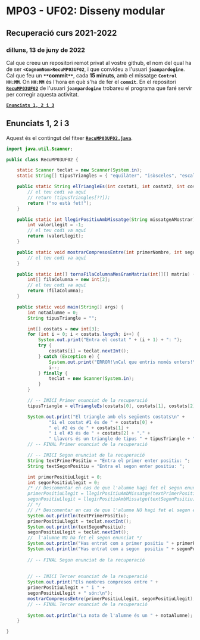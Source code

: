 # MP03 - UF02: Disseny modular
## Recuperació curs **2021-2022**
### dilluns, 13 de juny de 2022

Cal que creeu un repositori remot privat al vostre github, el nom del qual ha de ser **```<CognomNom>RecuMP03UF02```**, i que convideu a l'usuari **```joanpardogine```**. Cal que feu un **``**``commit``**``**, cada **15 minuts**, amb el missatge **```Control HH:MM```**. On **```HH:MM```** és l'hora en què s'ha de fer el **``commit``**. En el repositori [**```RecuMP03UF02```**](https://github.com/joanpardogine/RecuMP03UF02) de l'usuari **```joanpardogine```** trobareu el programa que faré servir per corregir aquesta activitat.

[**```Enunciats 1, 2 i 3```**](README.md#enunciat-1-2-i-3)<BR>


## Enunciats 1, 2 i 3
Aquest és el contingut del fitxer [**```RecuMP03UF02.java```**](./RecuMP03UF02.java).

```java
import java.util.Scanner;

public class RecuMP03UF02 {

    static Scanner teclat = new Scanner(System.in);
    static String[] tipusTriangles = { "equilàter", "isòsceles", "escalè" };

    public static String elTriangleEs(int costat1, int costat2, int costat3) {
        // el teu codi va aquí
        // return (tipusTriangles[??]);
        return ("no està fet!");
    }

    public static int llegirPositiuAmbMissatge(String missatgeAMostrar) {
        int valorLlegit = -1;
        // el teu codi va aquí
        return (valorLlegit);
    }

    public static void mostrarCompresosEntre(int primerNombre, int segonNombre) {
        // el teu codi va aquí
    }

    public static int[] tornaFilaColumnaMesGranMatriu(int[][] matriu) {
        int[] filaColumna = new int[2];
        // el teu codi va aquí
        return (filaColumna);
    }

    public static void main(String[] args) {
        int notaAlumne = 0;
        String tipusTriangle = "";

        int[] costats = new int[3];
        for (int i = 0; i < costats.length; i++) {
            System.out.print("Entra el costat " + (i + 1) + ": ");
            try {
                costats[i] = teclat.nextInt();
            } catch (Exception e) {
                System.out.print("ERROR!\nCal que entris només enters!\n");
                i--;
            } finally {
                teclat = new Scanner(System.in);
            }
        }

        // -- INICI Primer enunciat de la recuperació
        tipusTriangle = elTriangleEs(costats[0], costats[1], costats[2]);

        System.out.print("El triangle amb els següents costats\n" +
                "Si el costat #1 és de " + costats[0] + 
                " el #2 és de " + costats[1] + 
                " i el #3 és de " + costats[2] + "." +
                " Llavors és un triangle de tipus " + tipusTriangle + ".\n\n" );
        // -- FINAL Primer enunciat de la recuperació

        // -- INICI Segon enunciat de la recuperació
        String textPrimerPositiu = "Entra el primer enter positiu: ";
        String textSegonPositiu = "Entra el segon enter positiu: ";

        int primerPositiuLlegit = 0;
        int segonPositiuLlegit = 0;
        /* // Descomentar en cas de que l'alumne hagi fet el segon enunciat
        primerPositiuLlegit = llegirPositiuAmbMissatge(textPrimerPositiu);
        segonPositiuLlegit = llegirPositiuAmbMissatge(textSegonPositiu);
        // */
        // /* Descomentar en cas de que l'alumne NO hagi fet el segon enunciat
        System.out.println(textPrimerPositiu);
        primerPositiuLlegit = teclat.nextInt();
        System.out.println(textSegonPositiu);
        segonPositiuLlegit = teclat.nextInt();
        //  l'alumne NO ha fet el segon enunciat */
        System.out.println("Has entrat com a primer positiu " + primerPositiuLlegit);
        System.out.println("Has entrat com a segon  positiu " + segonPositiuLlegit);
        
        // -- FINAL Segon enunciat de la recuperació
        
      
        // -- INICI Tercer enunciat de la recuperació
        System.out.print("Els nombres compresos entre " +
        primerPositiuLlegit + " i " +
        segonPositiuLlegit + " són:\n");
        mostrarCompresosEntre(primerPositiuLlegit, segonPositiuLlegit);
        // -- FINAL Tercer enunciat de la recuperació
        
        System.out.println("La nota de l'alumne és un " + notaAlumne);
    }

}
```

